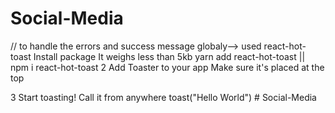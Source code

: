 # Social-Media


















// to handle the errors and success message globaly--> used react-hot-toast
Install package
It weighs less than 5kb
yarn add react-hot-toast  || npm i react-hot-toast
2
Add Toaster to your app
Make sure it's placed at the top
<div><Toaster/></div>
3
Start toasting!
Call it from anywhere
toast("Hello World")
# Social-Media
